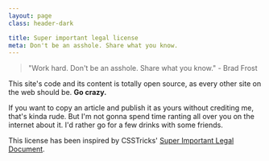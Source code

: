 ```yaml
---
layout: page
class: header-dark

title: Super important legal license
meta: Don't be an asshole. Share what you know.
---
```


>"Work hard. Don't be an asshole. Share what you know." - Brad Frost

This site's code and its content is totally open source, as every other site on the web should be. **Go crazy.**

If you want to copy an article and publish it as yours without crediting me, that's kinda rude. But I'm not gonna spend time ranting all over you on the internet about it. I'd rather go for a few drinks with some friends.

This license has been inspired by CSSTricks' [Super Important Legal Document](http://css-tricks.com/license/).